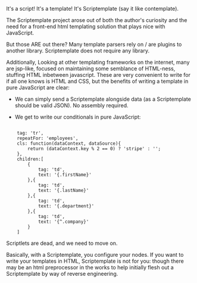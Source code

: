 It's a script! It's a template!
It's Scriptemplate (say it like contemplate).

The Scriptemplate project arose out of both the author's curiosity and the need for a 
front-end html templating solution that plays nice with JavaScript.

But those ARE out there? Many template parsers rely on / are plugins to another library. Scriptemplate does not 
require any library.

Additionally, Looking at other templating frameworks on the internet, many are jsp-like, focused on 
maintaining some semblance of HTML-ness, stuffing HTML inbetween javascript. These are very convenient 
to write for if all one knows is HTML and CSS, but the benefits of writing a template in pure JavaScript
are clear:

* We can simply send a Scriptemplate alongside data (as a Scriptemplate should be valid JSON). No assembly required.

* We get to write our conditionals in pure JavaScript:
<pre><code>
	tag: 'tr',
	repeatFor: 'employees',
	cls: function(dataContext, dataSource){
		return (dataContext.key % 2 == 0) ? 'stripe' : '';
	},
	children:[
		{
			tag: 'td',
			text: '{.firstName}'
		},{
			tag: 'td',
			text: '{.lastName}'
		},{
			tag: 'td',
			text: '{.department}'
		},{
			tag: 'td',
			text: '{^.company}'
		}
	]
</pre></code>	
Scriptlets are dead, and we need to move on.

Basically, with a Scriptemplate, you configure your nodes. If you want to write your templates
in HTML, Scriptemplate is not for you: though there may be an html preprocessor in the works 
to help initially flesh out a Scriptemplate by way of reverse engineering.

